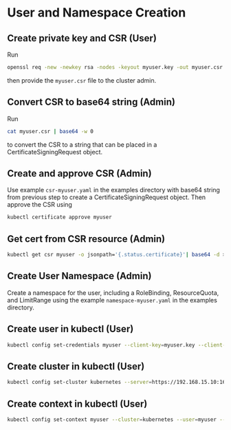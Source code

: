 # User and Namespace Creation
## Create private key and CSR (User)
Run
```bash
openssl req -new -newkey rsa -nodes -keyout myuser.key -out myuser.csr -subj "/CN=myuser"
```
then provide the `myuser.csr` file to the cluster admin.

## Convert CSR to base64 string (Admin)
Run
```bash
cat myuser.csr | base64 -w 0
```
to convert the CSR to a string that can be placed in a CertificateSigningRequest object.

## Create and approve CSR (Admin)
Use example `csr-myuser.yaml` in the examples directory with base64 string from previous step to create
a CertificateSigningRequest object. Then approve the CSR using
```bash
kubectl certificate approve myuser
```

## Get cert from CSR resource (Admin)
```bash
kubectl get csr myuser -o jsonpath='{.status.certificate}'| base64 -d > myuser.crt
```

## Create User Namespace (Admin)
Create a namespace for the user, including a RoleBinding, ResourceQuota, and LimitRange using the example
`namespace-myuser.yaml` in the examples directory.

## Create user in kubectl (User)
```bash
kubectl config set-credentials myuser --client-key=myuser.key --client-certificate=myuser.crt
```

## Create cluster in kubectl (User)
```bash
kubectl config set-cluster kubernetes --server=https://192.168.15.10:16443 --certificate-authority=/cluster/ca/cert/file.crt --embed-certs=true
```

## Create context in kubectl (User)
```bash
kubectl config set-context myuser --cluster=kubernetes --user=myuser --namespace=myuser
```
